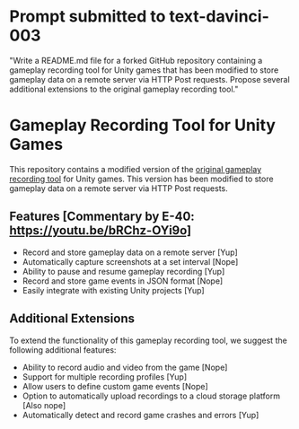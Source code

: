 # Prompt submitted to text-davinci-003
"Write a README.md file for a forked GitHub repository containing a gameplay recording tool for Unity games that has been modified to store gameplay data on a remote server via HTTP Post requests. Propose several additional extensions to the original gameplay recording tool."

# Gameplay Recording Tool for Unity Games

This repository contains a modified version of the [original gameplay recording tool](https://github.com/dmaccormick/Echo_CHIPLAY2020) for Unity games. This version has been modified to store gameplay data on a remote server via HTTP Post requests.

## Features [Commentary by E-40: https://youtu.be/bRChz-OYi9o]

- Record and store gameplay data on a remote server [Yup]
- Automatically capture screenshots at a set interval [Nope]
- Ability to pause and resume gameplay recording [Yup]
- Record and store game events in JSON format [Nope]
- Easily integrate with existing Unity projects [Yup]

## Additional Extensions

To extend the functionality of this gameplay recording tool, we suggest the following additional features:

- Ability to record audio and video from the game [Nope]
- Support for multiple recording profiles [Yup]
- Allow users to define custom game events [Nope]
- Option to automatically upload recordings to a cloud storage platform [Also nope]
- Automatically detect and record game crashes and errors [Yup]